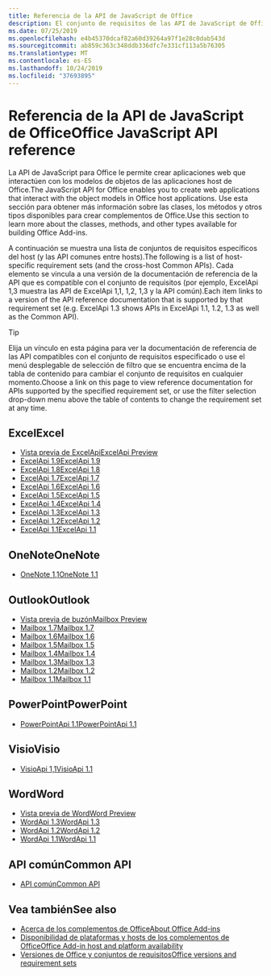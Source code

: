 ```yaml
---
title: Referencia de la API de JavaScript de Office
description: El conjunto de requisitos de las API de JavaScript de Office por host
ms.date: 07/25/2019
ms.openlocfilehash: e4b45370dcaf82a60d39264a97f1e28c0dab543d
ms.sourcegitcommit: ab859c363c348ddb336dfc7e331cf113a5b76305
ms.translationtype: MT
ms.contentlocale: es-ES
ms.lasthandoff: 10/24/2019
ms.locfileid: "37693895"
---
```

# <a name="office-javascript-api-reference"></a><span data-ttu-id="87b5f-103">Referencia de la API de JavaScript de Office</span><span class="sxs-lookup"><span data-stu-id="87b5f-103">Office JavaScript API reference</span></span>

<span data-ttu-id="87b5f-104">La API de JavaScript para Office le permite crear aplicaciones web que interactúen con los modelos de objetos de las aplicaciones host de Office.</span><span class="sxs-lookup"><span data-stu-id="87b5f-104">The JavaScript API for Office enables you to create web applications that interact with the object models in Office host applications.</span></span> <span data-ttu-id="87b5f-105">Use esta sección para obtener más información sobre las clases, los métodos y otros tipos disponibles para crear complementos de Office.</span><span class="sxs-lookup"><span data-stu-id="87b5f-105">Use this section to learn more about the classes, methods, and other types available for building Office Add-ins.</span></span>

<span data-ttu-id="87b5f-106">A continuación se muestra una lista de conjuntos de requisitos específicos del host (y las API comunes entre hosts).</span><span class="sxs-lookup"><span data-stu-id="87b5f-106">The following is a list of host-specific requirement sets (and the cross-host Common APIs).</span></span> <span data-ttu-id="87b5f-107">Cada elemento se vincula a una versión de la documentación de referencia de la API que es compatible con el conjunto de requisitos (por ejemplo, ExcelApi 1,3 muestra las API de ExcelApi 1,1, 1,2, 1,3 y la API común).</span><span class="sxs-lookup"><span data-stu-id="87b5f-107">Each item links to a version of the API reference documentation that is supported by that requirement set (e.g. ExcelApi 1.3 shows APIs in ExcelApi 1.1, 1.2, 1.3 as well as the Common API).</span></span>

> [!TIP]
> <span data-ttu-id="87b5f-108">Elija un vínculo en esta página para ver la documentación de referencia de las API compatibles con el conjunto de requisitos especificado o use el menú desplegable de selección de filtro que se encuentra encima de la tabla de contenido para cambiar el conjunto de requisitos en cualquier momento.</span><span class="sxs-lookup"><span data-stu-id="87b5f-108">Choose a link on this page to view reference documentation for APIs supported by the specified requirement set, or use the filter selection drop-down menu above the table of contents to change the requirement set at any time.</span></span>

## <a name="excel"></a><span data-ttu-id="87b5f-109">Excel</span><span class="sxs-lookup"><span data-stu-id="87b5f-109">Excel</span></span>

- [<span data-ttu-id="87b5f-110">Vista previa de ExcelApi</span><span class="sxs-lookup"><span data-stu-id="87b5f-110">ExcelApi Preview</span></span>](/javascript/api/excel?view=excel-js-preview)
- [<span data-ttu-id="87b5f-111">ExcelApi 1.9</span><span class="sxs-lookup"><span data-stu-id="87b5f-111">ExcelApi 1.9</span></span>](/javascript/api/excel?view=excel-js-1.9)
- [<span data-ttu-id="87b5f-112">ExcelApi 1.8</span><span class="sxs-lookup"><span data-stu-id="87b5f-112">ExcelApi 1.8</span></span>](/javascript/api/excel?view=excel-js-1.8)
- [<span data-ttu-id="87b5f-113">ExcelApi 1.7</span><span class="sxs-lookup"><span data-stu-id="87b5f-113">ExcelApi 1.7</span></span>](/javascript/api/excel?view=excel-js-1.7)
- [<span data-ttu-id="87b5f-114">ExcelApi 1.6</span><span class="sxs-lookup"><span data-stu-id="87b5f-114">ExcelApi 1.6</span></span>](/javascript/api/excel?view=excel-js-1.6)
- [<span data-ttu-id="87b5f-115">ExcelApi 1.5</span><span class="sxs-lookup"><span data-stu-id="87b5f-115">ExcelApi 1.5</span></span>](/javascript/api/excel?view=excel-js-1.5)
- [<span data-ttu-id="87b5f-116">ExcelApi 1.4</span><span class="sxs-lookup"><span data-stu-id="87b5f-116">ExcelApi 1.4</span></span>](/javascript/api/excel?view=excel-js-1.4)
- [<span data-ttu-id="87b5f-117">ExcelApi 1.3</span><span class="sxs-lookup"><span data-stu-id="87b5f-117">ExcelApi 1.3</span></span>](/javascript/api/excel?view=excel-js-1.3)
- [<span data-ttu-id="87b5f-118">ExcelApi 1.2</span><span class="sxs-lookup"><span data-stu-id="87b5f-118">ExcelApi 1.2</span></span>](/javascript/api/excel?view=excel-js-1.2)
- [<span data-ttu-id="87b5f-119">ExcelApi 1.1</span><span class="sxs-lookup"><span data-stu-id="87b5f-119">ExcelApi 1.1</span></span>](/javascript/api/excel?view=excel-js-1.1)

## <a name="onenote"></a><span data-ttu-id="87b5f-120">OneNote</span><span class="sxs-lookup"><span data-stu-id="87b5f-120">OneNote</span></span>

- [<span data-ttu-id="87b5f-121">OneNote 1,1</span><span class="sxs-lookup"><span data-stu-id="87b5f-121">OneNote 1.1</span></span>](/javascript/api/onenote?view=onenote-js-1.1)

## <a name="outlook"></a><span data-ttu-id="87b5f-122">Outlook</span><span class="sxs-lookup"><span data-stu-id="87b5f-122">Outlook</span></span>

- [<span data-ttu-id="87b5f-123">Vista previa de buzón</span><span class="sxs-lookup"><span data-stu-id="87b5f-123">Mailbox Preview</span></span>](/javascript/api/outlook?view=outlook-js-preview)
- [<span data-ttu-id="87b5f-124">Mailbox 1.7</span><span class="sxs-lookup"><span data-stu-id="87b5f-124">Mailbox 1.7</span></span>](/javascript/api/outlook?view=outlook-js-1.7)
- [<span data-ttu-id="87b5f-125">Mailbox 1.6</span><span class="sxs-lookup"><span data-stu-id="87b5f-125">Mailbox 1.6</span></span>](/javascript/api/outlook?view=outlook-js-1.6)
- [<span data-ttu-id="87b5f-126">Mailbox 1.5</span><span class="sxs-lookup"><span data-stu-id="87b5f-126">Mailbox 1.5</span></span>](/javascript/api/outlook?view=outlook-js-1.5)
- [<span data-ttu-id="87b5f-127">Mailbox 1.4</span><span class="sxs-lookup"><span data-stu-id="87b5f-127">Mailbox 1.4</span></span>](/javascript/api/outlook?view=outlook-js-1.4)
- [<span data-ttu-id="87b5f-128">Mailbox 1.3</span><span class="sxs-lookup"><span data-stu-id="87b5f-128">Mailbox 1.3</span></span>](/javascript/api/outlook?view=outlook-js-1.3)
- [<span data-ttu-id="87b5f-129">Mailbox 1.2</span><span class="sxs-lookup"><span data-stu-id="87b5f-129">Mailbox 1.2</span></span>](/javascript/api/outlook?view=outlook-js-1.2)
- [<span data-ttu-id="87b5f-130">Mailbox 1.1</span><span class="sxs-lookup"><span data-stu-id="87b5f-130">Mailbox 1.1</span></span>](/javascript/api/outlook?view=outlook-js-1.1)

## <a name="powerpoint"></a><span data-ttu-id="87b5f-131">PowerPoint</span><span class="sxs-lookup"><span data-stu-id="87b5f-131">PowerPoint</span></span>

- [<span data-ttu-id="87b5f-132">PowerPointApi 1.1</span><span class="sxs-lookup"><span data-stu-id="87b5f-132">PowerPointApi 1.1</span></span>](/javascript/api/powerpoint?view=powerpoint-js-1.1)

## <a name="visio"></a><span data-ttu-id="87b5f-133">Visio</span><span class="sxs-lookup"><span data-stu-id="87b5f-133">Visio</span></span>

- [<span data-ttu-id="87b5f-134">VisioApi 1,1</span><span class="sxs-lookup"><span data-stu-id="87b5f-134">VisioApi 1.1</span></span>](/javascript/api/visio?view=visio-js-1.1)

## <a name="word"></a><span data-ttu-id="87b5f-135">Word</span><span class="sxs-lookup"><span data-stu-id="87b5f-135">Word</span></span>

- [<span data-ttu-id="87b5f-136">Vista previa de Word</span><span class="sxs-lookup"><span data-stu-id="87b5f-136">Word Preview</span></span>](/javascript/api/word?view=word-js-preview)
- [<span data-ttu-id="87b5f-137">WordApi 1.3</span><span class="sxs-lookup"><span data-stu-id="87b5f-137">WordApi 1.3</span></span>](/javascript/api/word?view=word-js-1.3)
- [<span data-ttu-id="87b5f-138">WordApi 1.2</span><span class="sxs-lookup"><span data-stu-id="87b5f-138">WordApi 1.2</span></span>](/javascript/api/word?view=word-js-1.2)
- [<span data-ttu-id="87b5f-139">WordApi 1.1</span><span class="sxs-lookup"><span data-stu-id="87b5f-139">WordApi 1.1</span></span>](/javascript/api/word?view=word-js-1.1)

## <a name="common-api"></a><span data-ttu-id="87b5f-140">API común</span><span class="sxs-lookup"><span data-stu-id="87b5f-140">Common API</span></span>

- [<span data-ttu-id="87b5f-141">API común</span><span class="sxs-lookup"><span data-stu-id="87b5f-141">Common API</span></span>](/javascript/api/office?view=common-js)

## <a name="see-also"></a><span data-ttu-id="87b5f-142">Vea también</span><span class="sxs-lookup"><span data-stu-id="87b5f-142">See also</span></span>

- [<span data-ttu-id="87b5f-143">Acerca de los complementos de Office</span><span class="sxs-lookup"><span data-stu-id="87b5f-143">About Office Add-ins</span></span>](/office/dev/add-ins/overview)
- [<span data-ttu-id="87b5f-144">Disponibilidad de plataformas y hosts de los complementos de Office</span><span class="sxs-lookup"><span data-stu-id="87b5f-144">Office Add-in host and platform availability</span></span>](/office/dev/add-ins/overview/office-add-in-availability)
- [<span data-ttu-id="87b5f-145">Versiones de Office y conjuntos de requisitos</span><span class="sxs-lookup"><span data-stu-id="87b5f-145">Office versions and requirement sets</span></span>](/office/dev/add-ins/develop/office-versions-and-requirement-sets)
